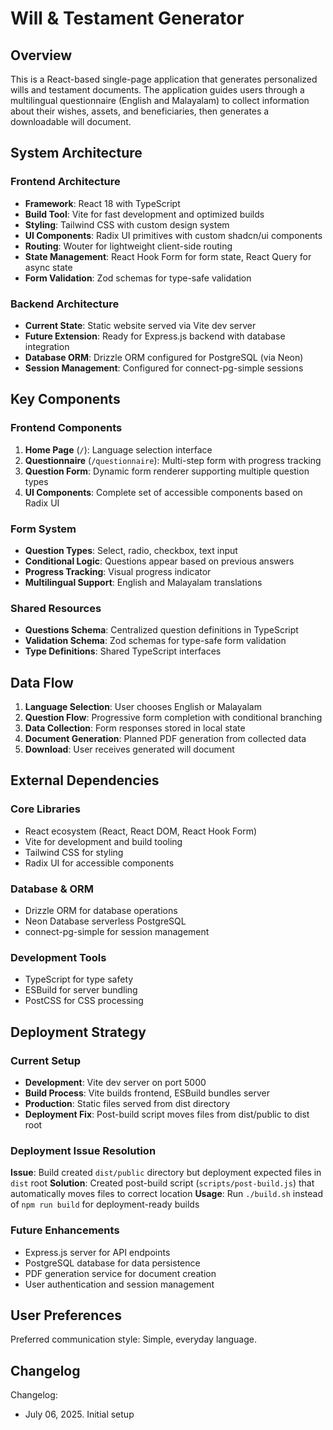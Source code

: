 # Will & Testament Generator

## Overview

This is a React-based single-page application that generates personalized wills and testament documents. The application guides users through a multilingual questionnaire (English and Malayalam) to collect information about their wishes, assets, and beneficiaries, then generates a downloadable will document.

## System Architecture

### Frontend Architecture
- **Framework**: React 18 with TypeScript
- **Build Tool**: Vite for fast development and optimized builds
- **Styling**: Tailwind CSS with custom design system
- **UI Components**: Radix UI primitives with custom shadcn/ui components
- **Routing**: Wouter for lightweight client-side routing
- **State Management**: React Hook Form for form state, React Query for async state
- **Form Validation**: Zod schemas for type-safe validation

### Backend Architecture
- **Current State**: Static website served via Vite dev server
- **Future Extension**: Ready for Express.js backend with database integration
- **Database ORM**: Drizzle ORM configured for PostgreSQL (via Neon)
- **Session Management**: Configured for connect-pg-simple sessions

## Key Components

### Frontend Components
1. **Home Page** (`/`): Language selection interface
2. **Questionnaire** (`/questionnaire`): Multi-step form with progress tracking
3. **Question Form**: Dynamic form renderer supporting multiple question types
4. **UI Components**: Complete set of accessible components based on Radix UI

### Form System
- **Question Types**: Select, radio, checkbox, text input
- **Conditional Logic**: Questions appear based on previous answers
- **Progress Tracking**: Visual progress indicator
- **Multilingual Support**: English and Malayalam translations

### Shared Resources
- **Questions Schema**: Centralized question definitions in TypeScript
- **Validation Schema**: Zod schemas for type-safe form validation
- **Type Definitions**: Shared TypeScript interfaces

## Data Flow

1. **Language Selection**: User chooses English or Malayalam
2. **Question Flow**: Progressive form completion with conditional branching
3. **Data Collection**: Form responses stored in local state
4. **Document Generation**: Planned PDF generation from collected data
5. **Download**: User receives generated will document

## External Dependencies

### Core Libraries
- React ecosystem (React, React DOM, React Hook Form)
- Vite for development and build tooling
- Tailwind CSS for styling
- Radix UI for accessible components

### Database & ORM
- Drizzle ORM for database operations
- Neon Database serverless PostgreSQL
- connect-pg-simple for session management

### Development Tools
- TypeScript for type safety
- ESBuild for server bundling
- PostCSS for CSS processing

## Deployment Strategy

### Current Setup
- **Development**: Vite dev server on port 5000
- **Build Process**: Vite builds frontend, ESBuild bundles server
- **Production**: Static files served from dist directory
- **Deployment Fix**: Post-build script moves files from dist/public to dist root

### Deployment Issue Resolution
**Issue**: Build created `dist/public` directory but deployment expected files in `dist` root
**Solution**: Created post-build script (`scripts/post-build.js`) that automatically moves files to correct location
**Usage**: Run `./build.sh` instead of `npm run build` for deployment-ready builds

### Future Enhancements
- Express.js server for API endpoints
- PostgreSQL database for data persistence
- PDF generation service for document creation
- User authentication and session management

## User Preferences

Preferred communication style: Simple, everyday language.

## Changelog

Changelog:
- July 06, 2025. Initial setup